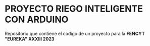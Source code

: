 PROYECTO RIEGO INTELIGENTE CON ARDUINO
======================================
Repositorio que contiene el código de un proyecto para la **FENCYT "EUREKA" XXXIII 2023**
